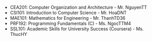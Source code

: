 - CEA201: Computer Organization and Architecture - Mr. NguyenTT
- CSI101: Introduction to Computer Science - Mr. HoaDNT
- MAE101: Mathematics for Engineering - Mr. ThanhTD36
- PRF192: Programming Fundamentals (C) - Ms. NgocTTM4
- SSL101: Academic Skills for University Success (Coursera) - Ms. ThucHY
